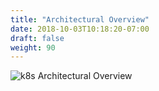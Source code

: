 ```yaml
---
title: "Architectural Overview"
date: 2018-10-03T10:18:20-07:00
draft: false
weight: 90
---
```


![k8s Architectural Overview](/images/introduction/architecture_control_and_data_overview.png)
